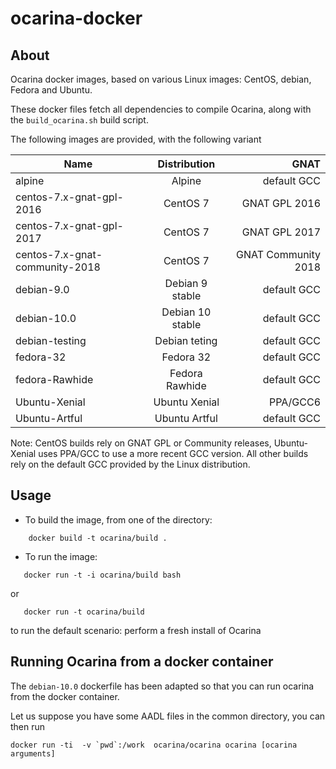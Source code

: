 # ocarina-docker

## About

Ocarina docker images, based on various Linux images: CentOS, debian,
Fedora and Ubuntu.

These docker files fetch all dependencies to compile Ocarina, along
with the `build_ocarina.sh` build script.

The following images are provided, with the following variant

| Name                           | Distribution     | GNAT                |
| ------------------------------ |:----------------:| -------------------:|
| alpine                         | Alpine           | default GCC         |
| centos-7.x-gnat-gpl-2016       | CentOS 7         | GNAT GPL 2016       |
| centos-7.x-gnat-gpl-2017       | CentOS 7         | GNAT GPL 2017       |
| centos-7.x-gnat-community-2018 | CentOS 7         | GNAT Community 2018 |
| debian-9.0                     | Debian 9 stable  | default GCC         |
| debian-10.0                    | Debian 10 stable | default GCC         |
| debian-testing                 | Debian teting    | default GCC         |
| fedora-32                      | Fedora 32        | default GCC         |
| fedora-Rawhide                 | Fedora Rawhide   | default GCC         |
| Ubuntu-Xenial                  | Ubuntu Xenial    | PPA/GCC6            |
| Ubuntu-Artful                  | Ubuntu Artful    | default GCC         |

Note: CentOS builds rely on GNAT GPL or Community releases,
Ubuntu-Xenial uses PPA/GCC to use a more recent GCC version. All other
builds rely on the default GCC provided by the Linux distribution.

## Usage

* To build the image, from one of the directory:
```
    docker build -t ocarina/build .
```

* To run the image:
```
   docker run -t -i ocarina/build bash
```

or

```
   docker run -t ocarina/build
```

to run the default scenario: perform a fresh install of Ocarina

## Running Ocarina from a docker container

The `debian-10.0` dockerfile has been adapted so that you can run
ocarina from the docker container.

Let us suppose you have some AADL files in the common directory, you
can then run

```
docker run -ti  -v `pwd`:/work  ocarina/ocarina ocarina [ocarina arguments]
```
